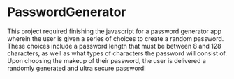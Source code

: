 # PasswordGenerator
This project required finishing the javascript for a password generator app wherein the user is given a series of choices to create a random password.
These choices include a password length that must be between 8 and 128 characters, as well as what types of characters the password will consist of.
Upon choosing the makeup of their password, the user is delivered a randomly generated and ultra secure password!